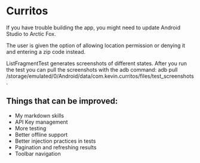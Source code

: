 # Curritos

If you have trouble building the app, you might need to update Android Studio to Arctic Fox.

The user is given the option of allowing location permission or denying it and entering a zip code instead.

ListFragmentTest generates screenshots of different states. After you run the test you can pull the screenshots with the adb command: adb pull /storage/emulated/0/Android/data/com.kevin.curritos/files/test_screenshots.



## Things that can be improved:

* My markdown skills  
* API Key management
* More testing
* Better offline support
* Better injection practices in tests
* Pagination and refreshing results
* Toolbar navigation

